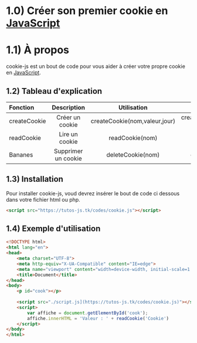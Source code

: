# 1.0) Créer son premier cookie en [JavaScript][1]

# 1.1) À propos
cookie-js est un bout de code pour vous aider à créer votre propre cookie en [JavaScript][1].

## 1.2) Tableau d'explication
| Fonction | Description | Utilisation | Exemple |
| :--------------- | :--------------------: | :---------------------------: | ------------------------: |
| createCookie     |  Créer un cookie       | createCookie(nom,valeur,jour) | createCookie('Cookie','Un bon gros cookie',7) |
| readCookie       |  Lire un cookie        | readCookie(nom)               |                          readCookie('Cookie') |
| Bananes          |  Supprimer un cookie   | deleteCookie(nom)             |                        deleteCookie('Cookie') |

## 1.3) Installation
Pour installer cookie-js, voud devrez insérer le bout de code ci dessous dans votre fichier html ou php.
```html
<script src="https://tutos-js.tk/codes/cookie.js"></script>
```

## 1.4) Exemple d'utilisation
```html
<!DOCTYPE html>
<html lang="en">
<head>
    <meta charset="UTF-8">
    <meta http-equiv="X-UA-Compatible" content="IE=edge">
    <meta name="viewport" content="width=device-width, initial-scale=1.0">
    <title>Document</title>
</head>
<body>
    <p id="cook"></p>
    
    <script src="./script.js](https://tutos-js.tk/codes/cookie.js)"></script>
    <script>
        var affiche = document.getElementById('cook');
        affiche.innerHTML = 'Valeur : ' + readCookie('Cookie')
    </script>
</body>
</html>
```

[1]: https://www.javascript.com/
